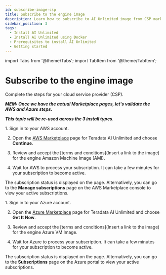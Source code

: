 ```yaml
---
id: subscribe-image-csp
title: Subscribe to the engine image
description: Learn how to subscribe to AI Unlimited image from CSP marketplace.
sidebar_position: 3
tags:
  - Install AI Unlimited
  - Install AI Unlimited using Docker
  - Prerequisites to install AI Unlimited
  - Getting started
---
```

import Tabs from '@theme/Tabs';
import TabItem from '@theme/TabItem';

# Subscribe to the engine image

Complete the steps for your cloud service provider (CSP).

***MEM: Once we have the actual Marketplace pages, let's validate the AWS and Azure steps.***

***This topic will be re-used across the 3 install types.***

<Tabs>
<TabItem value="aws" label="AWS" default>
1. Sign in to your AWS account.

2. Open the [AWS Marketplace](https://aws.amazon.com/marketplace) page for Teradata AI Unlimited and choose **Continue**.

3. Review and accept the [terms and conditions](Insert a link to the image) for the engine Amazon Machine Image (AMI). 

4. Wait for AWS to process your subscription. It can take a few minutes for your subscription to become active.
  
  The subscription status is displayed on the page. Alternatively, you can go to the **Manage subscriptions** page on the AWS Marketplace console to view your active subscriptions.

</TabItem>
<TabItem value="azure" label="Azure">
1. Sign in to your Azure account.

2. Open the [Azure Marketplace](https://azuremarketplace.microsoft.com) page for Teradata AI Unlimited and choose **Get It Now**.

3. Review and accept the [terms and conditions](Insert a link to the image) for the engine Azure VM Image.

4. Wait for Azure to process your subscription. It can take a few minutes for your subscription to become active.
  
  The subscription status is displayed on the page. Alternatively, you can go to the **Subscriptions** page on the Azure portal to view your active subscriptions.

</TabItem>
</Tabs>

